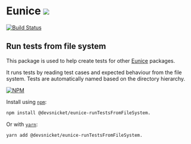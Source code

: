 # Eunice [![](https://raw.githubusercontent.com/DevSnicket/Eunice/master/Renderer/getSvgElementForYaml/createArrows/testcase.svg?sanitize=true)](Renderer/getSvgElementForYaml/createArrows/testcase.svg)

[![Build Status](https://travis-ci.org/DevSnicket/eunice-runTestsFromFileSystem.svg?branch=master)](https://travis-ci.org/DevSnicket/eunice-runTestsFromFileSystem)

## Run tests from file system

This package is used to help create tests for other [Eunice](https://github.com/DevSnicket/Eunice) packages. 

It runs tests by reading test cases and expected behaviour from the file system. Tests are automatically named based on the directory hierarchy.

[![NPM](https://img.shields.io/npm/v/@devsnicket/eunice-runTestsFromFileSystem..svg)](https://www.npmjs.com/package/@devsnicket/eunice-runTestsFromFileSystem.
)

Install using [`npm`](https://www.npmjs.com/package/@devsnicket/eunice-runTestsFromFileSystem.):

```bash
npm install @devsnicket/eunice-runTestsFromFileSystem.
```
Or with [`yarn`](https://yarnpkg.com/en/package/@devsnicket/eunice-runTestsFromFileSystem.):

```bash
yarn add @devsnicket/eunice-runTestsFromFileSystem.
```